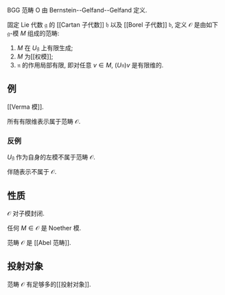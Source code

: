 
BGG 范畴 O 由 Bernstein--Gelfand--Gelfand 定义.

固定 Lie 代数 $\mathfrak g$ 的 [[Cartan 子代数]] $\mathfrak h$ 以及 [[Borel 子代数]] $\mathfrak b$, 定义 $\mathcal O$ 是由如下 $\mathfrak g$-模 $M$ 组成的范畴:

1. $M$ 在 $U\mathfrak g$ 上有限生成;
2. $M$ 为[[权模]];
3. $\mathfrak n$ 的作用局部有限, 即对任意 $v\in M$, $(U\mathfrak n) v$ 是有限维的.

## 例

[[Verma 模]].

所有有限维表示属于范畴 $\mathcal O$.

### 反例

$U\mathfrak g$ 作为自身的左模不属于范畴 $\mathcal O$.

伴随表示不属于 $\mathcal O$.

## 性质

$\mathcal O$ 对子模封闭.

任何 $M\in\mathcal O$ 是 Noether 模.

范畴 $\mathcal O$ 是 [[Abel 范畴]].

## 投射对象

范畴 $\mathcal O$ 有足够多的[[投射对象]].